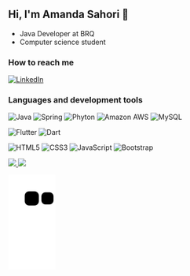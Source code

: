 ## Hi, I'm Amanda Sahori 👋
- Java Developer at BRQ
- Computer science student 

### How to reach me
[![LinkedIn](https://img.shields.io/badge/LinkedIn-0077B5?style=for-the-badge&logo=linkedin&logoColor=white)](https://linkedin.com/in/sahori-kikuchi) 
  
### Languages and development tools
 
![Java](https://img.shields.io/badge/Java-ED8B00?style=for-the-badge&logo=java&logoColor=white)
![Spring](https://img.shields.io/badge/Spring-6DB33F?style=for-the-badge&logo=spring&logoColor=white) 
![Phyton](https://img.shields.io/badge/Python-3776AB?style=for-the-badge&logo=python&logoColor=white) 
![Amazon AWS](https://img.shields.io/badge/Amazon_AWS-232F3E?style=for-the-badge&logo=amazon-aws&logoColor=white) 
![MySQL](https://img.shields.io/badge/MySQL-00000F?style=for-the-badge&logo=mysql&logoColor=white)

![Flutter](https://img.shields.io/badge/Flutter-02569B?style=for-the-badge&logo=flutter&logoColor=white)
![Dart](=https://img.shields.io/badge/Dart-0175C2?style=for-the-badge&logo=dart&logoColor=white)


![HTML5](https://img.shields.io/badge/HTML5-E34F26?style=for-the-badge&logo=html5&logoColor=white)
![CSS3](https://img.shields.io/badge/CSS3-1572B6?style=for-the-badge&logo=css3&logoColor=white) 
![JavaScript](https://img.shields.io/badge/JavaScript-323330?style=for-the-badge&logo=javascript&logoColor=F7DF1E) 
![Bootstrap](https://img.shields.io/badge/Bootstrap-563D7C?style=for-the-badge&logo=bootstrap&logoColor=white) 



<div>
<a href="https://github.com/SahoriKikuchi">
<img height="180em" src="https://github-readme-stats.vercel.app/api/top-langs/?username=SahoriKikuchi&layout=compact&langs_count=7&theme=dracula">
<img height="180em" src="https://github-readme-stats.vercel.app/api?username=SahoriKikuchi&show_icons=true&theme=dracula&include_all_commits=true&count_private=true"
</div>

![Snake animation](https://github.com/SahoriKikuchi/SahoriKikuchi/blob/output/github-contribution-grid-snake.svg)

<!--
**SahoriKikuchi/SahoriKikuchi** is a ✨ _special_ ✨ repository because its `README.md` (this file) appears on your GitHub profile.

Here are some ideas to get you started:

- 🔭 I’m currently working on ...
- 🌱 I’m currently learning ...
- 👯 I’m looking to collaborate on ...
- 🤔 I’m looking for help with ...
- 💬 Ask me about ...
- 📫 How to reach me: ...
- 😄 Pronouns: ...
- ⚡ Fun fact: ...
-->
